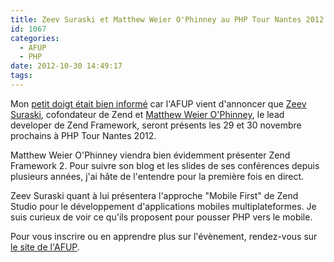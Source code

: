 ```yaml
---
title: Zeev Suraski et Matthew Weier O'Phinney au PHP Tour Nantes 2012
id: 1067
categories:
  - AFUP
  - PHP
date: 2012-10-30 14:49:17
tags:
---
```


Mon [petit doigt était bien informé](/2012/10/29/je-serai-a-php-tour-nantes-2012/) car l'AFUP vient d'annoncer que [Zeev Suraski](https://en.wikipedia.org/wiki/Zeev_Suraski), cofondateur de Zend et [Matthew Weier O'Phinney](http://mwop.net/), le lead developer de Zend Framework, seront présents les 29 et 30 novembre prochains à PHP Tour Nantes 2012.

Matthew Weier O'Phinney viendra bien évidemment présenter Zend Framework 2\. Pour suivre son blog et les slides de ses conférences depuis plusieurs années, j'ai hâte de l'entendre pour la première fois en direct.

Zeev Suraski quant à lui présentera l'approche "Mobile First" de Zend Studio pour le développement d'applications mobiles multiplateformes. Je suis curieux de voir ce qu'ils proposent pour pousser PHP vers le mobile.

Pour vous inscrire ou en apprendre plus sur l'évènement, rendez-vous sur [le site de l'AFUP](http://www.afup.org/pages/phptournantes2012/inscription.php).